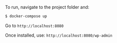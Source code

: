 To run, navigate to the project folder and:

```bash
$ docker-compose up
```

Go to `http://localhost:8080` 

Once installed, use: `http://localhost:8080/wp-admin` 

